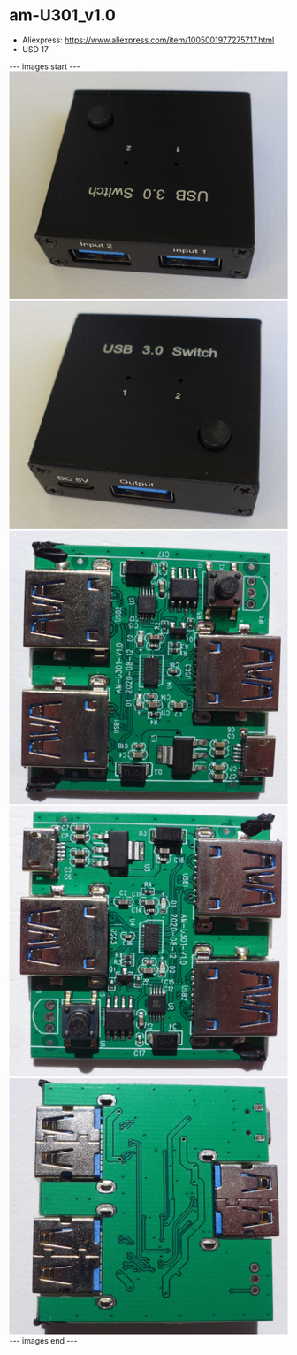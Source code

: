# am-U301_v1.0

* Aliexpress: https://www.aliexpress.com/item/1005001977275717.html
* USD 17


--- images start ---
![](P1130726.JPG)
![](P1130727.JPG)
![](P1130728.JPG)
![](P1130729.JPG)
![](P1130730.JPG)
--- images end ---